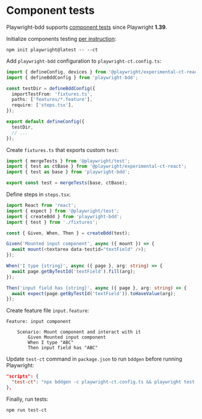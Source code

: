 # Component tests
Playwright-bdd supports [component tests](https://playwright.dev/docs/test-components)
since Playwright **1.39**.

Initialize components testing [per instruction](https://playwright.dev/docs/test-components#how-to-get-started):
```
npm init playwright@latest -- --ct
```

Add `playwright-bdd` configuration to `playwright-ct.config.ts`:
```ts
import { defineConfig, devices } from '@playwright/experimental-ct-react';
import { defineBddConfig } from 'playwright-bdd';

const testDir = defineBddConfig({
  importTestFrom: 'fixtures.ts',
  paths: ['features/*.feature'],
  require: ['steps.tsx'],
});

export default defineConfig({
  testDir,
  // ...
});
```

Create `fixtures.ts` that exports custom `test`:
```ts
import { mergeTests } from '@playwright/test';
import { test as ctBase } from '@playwright/experimental-ct-react';
import { test as base } from 'playwright-bdd';

export const test = mergeTests(base, ctBase);
```

Define steps in `steps.tsx`:
```ts
import React from 'react';
import { expect } from '@playwright/test';
import { createBdd } from 'playwright-bdd';
import { test } from './fixtures';

const { Given, When, Then } = createBdd(test);

Given('Mounted input component', async ({ mount }) => {
  await mount(<textarea data-testid="textField" />);
});

When('I type {string}', async ({ page }, arg: string) => {
  await page.getByTestId('textField').fill(arg);
});

Then('input field has {string}', async ({ page }, arg: string) => {
  await expect(page.getByTestId('textField')).toHaveValue(arg);
});
```

Create feature file `input.feature`:
```gherkin
Feature: input component

    Scenario: Mount component and interact with it
        Given Mounted input component
        When I type "ABC"
        Then input field has "ABC"
```

Update `test-ct` command in `package.json` to run `bddgen` before running Playwright:
```json
"scripts": {
  "test-ct": "npx bddgen -c playwright-ct.config.ts && playwright test -c playwright-ct.config.ts"
},
```

Finally, run tests:
```
npm run test-ct
```